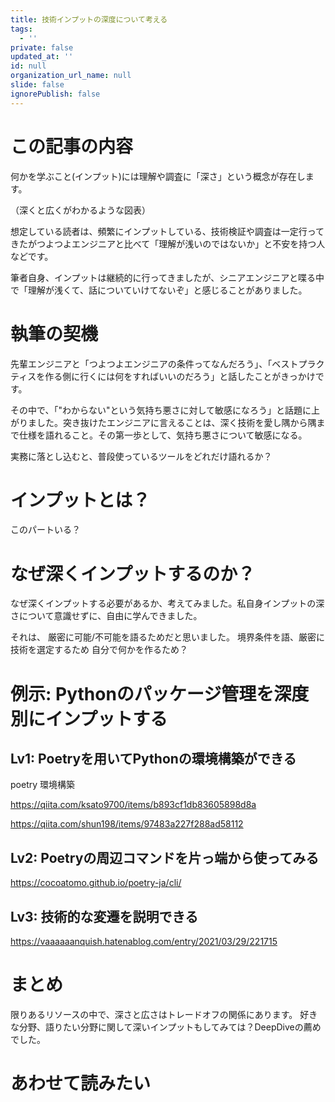 ```yaml
---
title: 技術インプットの深度について考える
tags:
  - ''
private: false
updated_at: ''
id: null
organization_url_name: null
slide: false
ignorePublish: false
---
```

# この記事の内容
何かを学ぶこと(インプット)には理解や調査に「深さ」という概念が存在します。

（深くと広くがわかるような図表）

想定している読者は、頻繁にインプットしている、技術検証や調査は一定行ってきたがつよつよエンジニアと比べて「理解が浅いのではないか」と不安を持つ人などです。

筆者自身、インプットは継続的に行ってきましたが、シニアエンジニアと喋る中で「理解が浅くて、話についていけてないぞ」と感じることがありました。

# 執筆の契機
先輩エンジニアと「つよつよエンジニアの条件ってなんだろう」、「ベストプラクティスを作る側に行くには何をすればいいのだろう」と話したことがきっかけです。

その中で、「"わからない"という気持ち悪さに対して敏感になろう」と話題に上がりました。突き抜けたエンジニアに言えることは、深く技術を愛し隅から隅まで仕様を語れること。その第一歩として、気持ち悪さについて敏感になる。

実務に落とし込むと、普段使っているツールをどれだけ語れるか？

# インプットとは？
このパートいる？

# なぜ深くインプットするのか？
なぜ深くインプットする必要があるか、考えてみました。私自身インプットの深さについて意識せずに、自由に学んできました。

それは、
厳密に可能/不可能を語るためだと思いました。
境界条件を語、厳密に技術を選定するため
自分で何かを作るため？

# 例示: Pythonのパッケージ管理を深度別にインプットする

## Lv1: Poetryを用いてPythonの環境構築ができる
poetry 環境構築

https://qiita.com/ksato9700/items/b893cf1db83605898d8a

https://qiita.com/shun198/items/97483a227f288ad58112

## Lv2: Poetryの周辺コマンドを片っ端から使ってみる
https://cocoatomo.github.io/poetry-ja/cli/

## Lv3: 技術的な変遷を説明できる

https://vaaaaaanquish.hatenablog.com/entry/2021/03/29/221715

# まとめ
限りあるリソースの中で、深さと広さはトレードオフの関係にあります。
好きな分野、語りたい分野に関して深いインプットもしてみては？DeepDiveの薦めでした。

# あわせて読みたい
